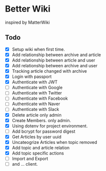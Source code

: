 # Better Wiki

inspired by MatterWiki


## Todo

- [x] Setup wiki when first time.
- [x] Add relationship between archive and article
- [x] Add relationship between article and user
- [x] Add relationship between archive and user
- [x] Tracking article changed with archive
- [x] Login with passport
- [x] Authenticate with JWT
- [ ] Authenticate with Google
- [ ] Authenticate with Twitter
- [ ] Authenticate with Facebook
- [ ] Authenticate with Naver
- [ ] Authenticate with Slack
- [x] Delete article only admin
- [x] Create Members. only admin.
- [x] Using dotenv for project environment.
- [ ] Add bcrypt for password digest
- [x] Get Articles by user uuid
- [x] Uncateogrize Articles when topic removed
- [x] Add topic and article relation
- [x] Add topic specific actions
- [ ] Import and Export
- [ ] and ... client.
